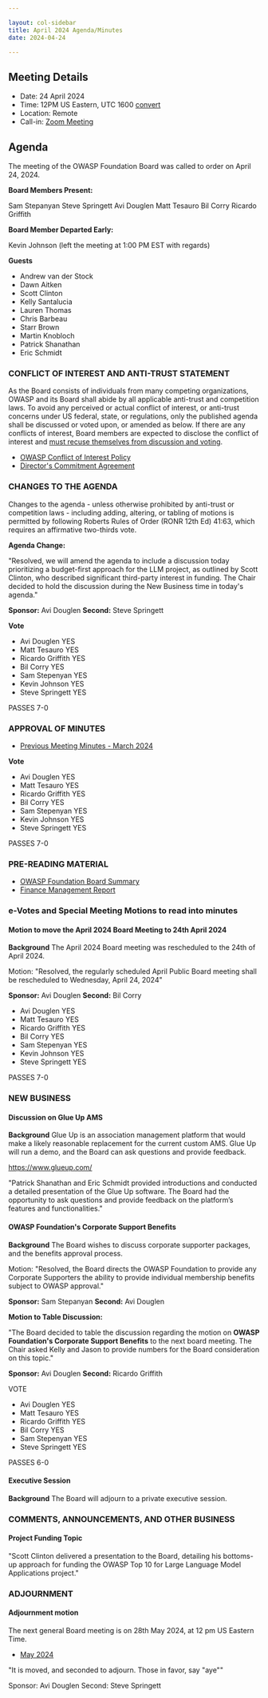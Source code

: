 ```yaml
---

layout: col-sidebar
title: April 2024 Agenda/Minutes
date: 2024-04-24

---
```


## Meeting Details

- Date: 24 April 2024
- Time: 12PM US Eastern, UTC 1600 [convert](https://www.timeanddate.com/worldclock/meetingdetails.html?year=2024&month=4&day=24&hour=16&min=0&sec=0&p1=398&p2=110&p3=197&p4=64&p5=136&p6=179)
- Location: Remote
- Call-in: [Zoom Meeting](https://us06web.zoom.us/j/88966282109?pwd=tgbr7MUDEev6ZBIGh4wMsk2cSradte.1)

## Agenda

The meeting of the OWASP Foundation Board was called to order on April 24, 2024.

**Board Members Present:**

Sam Stepanyan
Steve Springett
Avi Douglen
Matt Tesauro
Bil Corry
Ricardo Griffith

**Board Member Departed Early:**

Kevin Johnson (left the meeting at 1:00 PM EST with regards)

**Guests**

- Andrew van der Stock
- Dawn Aitken
- Scott Clinton
- Kelly Santalucia
- Lauren Thomas
- Chris Barbeau
- Starr Brown
- Martin Knobloch
- Patrick Shanathan
- Eric Schmidt

### CONFLICT OF INTEREST AND ANTI-TRUST STATEMENT

As the Board consists of individuals from many competing organizations, OWASP and its Board shall abide by all applicable anti-trust and competition laws. To avoid any perceived or actual conflict of interest, or anti-trust concerns under US federal, state, or regulations, only the published agenda shall be discussed or voted upon, or amended as below. If there are any conflicts of interest, Board members are expected to disclose the conflict of interest and [must recuse themselves from discussion and voting](https://owasp.org/www-policy/legal/bylaws#section-702-disclosure-required).

- [OWASP Conflict of Interest Policy](https://owasp.org/www-policy/operational/conflict-of-interest)
- [Director's Commitment Agreement](https://owasp.org/www-policy/legal/directors-committment-agreement)

### CHANGES TO THE AGENDA

Changes to the agenda - unless otherwise prohibited by anti-trust or competition laws - including adding, altering, or tabling of motions is permitted by following Roberts Rules of Order (RONR 12th Ed) 41:63, which requires an affirmative two-thirds vote.

**Agenda Change:**

"Resolved, we will amend the agenda to include a discussion today prioritizing a budget-first approach for the LLM project, as outlined by Scott Clinton, who described significant third-party interest in funding. The Chair decided to hold the discussion during the New Business time in today's agenda."

**Sponsor:** Avi Douglen
**Second:** Steve Springett

**Vote**
- Avi Douglen YES
- Matt Tesauro YES
- Ricardo Griffith YES
- Bil Corry YES
- Sam Stepenyan YES
- Kevin Johnson YES
- Steve Springett YES

PASSES 7-0

### APPROVAL OF MINUTES

- [Previous Meeting Minutes - March 2024](/www-board/meetings-historical/2024/202403)

**Vote**
- Avi Douglen YES
- Matt Tesauro YES
- Ricardo Griffith YES
- Bil Corry YES
- Sam Stepenyan YES
- Kevin Johnson YES
- Steve Springett YES

PASSES 7-0

### PRE-READING MATERIAL

- [OWASP Foundation Board Summary](https://docs.google.com/presentation/d/1mdW5eDW4YqdaF0svLGjoO15Rd1aXg0IRiGw1R_heowQ/edit?usp=sharing)
- [Finance Management Report](/www-board/attachments/202403-management-report.pdf)

### e-Votes and Special Meeting Motions to read into minutes

#### Motion to move the April 2024 Board Meeting to 24th April 2024

**Background** The April 2024 Board meeting was rescheduled to the 24th of April 2024.

Motion: "Resolved, the regularly scheduled April Public Board meeting shall be rescheduled to Wednesday, April 24, 2024" 

**Sponsor:** Avi Douglen
**Second:** Bil Corry

- Avi Douglen YES
- Matt Tesauro YES
- Ricardo Griffith YES
- Bil Corry YES
- Sam Stepenyan YES
- Kevin Johnson YES
- Steve Springett YES

PASSES 7-0

### NEW BUSINESS

#### Discussion on Glue Up AMS

**Background** Glue Up is an association management platform that would make a likely reasonable replacement for the current custom AMS. Glue Up will run a demo, and the Board can ask questions and provide feedback.

https://www.glueup.com/

"Patrick Shanathan and Eric Schmidt provided introductions and conducted a detailed presentation of the Glue Up software. The Board had the opportunity to ask questions and provide feedback on the platform’s features and functionalities."

#### OWASP Foundation's Corporate Support Benefits

**Background** The Board wishes to discuss corporate supporter packages, and the benefits approval process.

Motion: "Resolved, the Board directs the OWASP Foundation to provide any Corporate Supporters the ability to provide individual membership benefits subject to OWASP approval."

**Sponsor:** Sam Stepanyan
**Second:** Avi Douglen

**Motion to Table Discussion:**

"The Board decided to table the discussion regarding the motion on **OWASP Foundation's Corporate Support Benefits** to the next board meeting. The Chair asked Kelly and Jason to provide numbers for the Board consideration on this topic."

**Sponsor:** Avi Douglen
**Second:** Ricardo Griffith

VOTE

- Avi Douglen YES
- Matt Tesauro YES
- Ricardo Griffith YES
- Bil Corry YES
- Sam Stepenyan YES
- Steve Springett YES

PASSES 6-0

#### Executive Session

**Background** The Board will adjourn to a private executive session.

### COMMENTS, ANNOUNCEMENTS, AND OTHER BUSINESS

#### Project Funding Topic

"Scott Clinton delivered a presentation to the Board, detailing his bottoms-up approach for funding the OWASP Top 10 for Large Language Model Applications project."

### ADJOURNMENT

#### Adjournment motion

The next general Board meeting is on 28th May 2024, at 12 pm US Eastern Time.

- [May 2024](https://owasp.org/www-board/meetings/202405)

"It is moved, and seconded to adjourn. Those in favor, say "aye""

Sponsor: Avi Douglen
Second: Steve Springett
